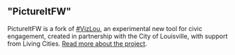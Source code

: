 ## "PictureItFW"

PictureItFW is a fork of [\#VizLou](https://github.com/openplans/visionlouisville), an experimental new tool for civic engagement, created in partnership with the City of Louisville, with support from Living Cities. [Read more about the project](http://www.livingcities.org/blog/?id=90).
